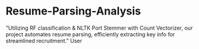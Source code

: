# Resume-Parsing-Analysis
"Utilizing RF classification &amp; NLTK Port Stemmer with Count Vectorizer, our project automates resume parsing, efficiently extracting key info for streamlined recruitment."    User
